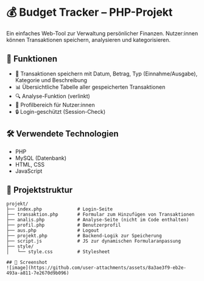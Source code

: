 # 💰 Budget Tracker – PHP-Projekt

Ein einfaches Web-Tool zur Verwaltung persönlicher Finanzen. Nutzer:innen können Transaktionen speichern, analysieren und kategorisieren.

## 📌 Funktionen

- 💾 Transaktionen speichern mit Datum, Betrag, Typ (Einnahme/Ausgabe), Kategorie und Beschreibung
- 📊 Übersichtliche Tabelle aller gespeicherten Transaktionen
- 🔍 Analyse-Funktion (verlinkt)
- 👤 Profilbereich für Nutzer:innen
- 🔒 Login-geschützt (Session-Check)

## 🛠️ Verwendete Technologien

- PHP
- MySQL (Datenbank)
- HTML, CSS
- JavaScript

## 🧩 Projektstruktur

```text
projekt/
├── index.php             # Login-Seite
├── transaktion.php       # Formular zum Hinzufügen von Transaktionen
├── analis.php            # Analyse-Seite (nicht im Code enthalten)
├── profil.php            # Benutzerprofil
├── aus.php               # Logout
├── projekt.php           # Backend-Logik zur Speicherung
├── script.js             # JS zur dynamischen Formularanpassung
├── style/
│   └── style.css         # Stylesheet

## 📸 Screenshot
![image](https://github.com/user-attachments/assets/8a3ae3f9-eb2e-493a-a811-7e2670d9b096)

